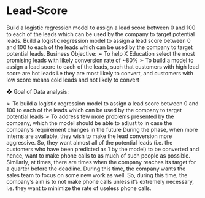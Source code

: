 # Lead-Score
Build a logistic regression model to assign a lead score between 0 and 100 to each of the leads which can be used by the company to target potential leads.
Build a logistic regression model to assign a lead score between 0 and 100 to each of the leads which can be used by the company to target potential leads. Business Objective: ➢ To help X Education select the most promising leads with likely conversion rate of ~80% ➢ To build a model to assign a lead score to each of the leads, such that customers with high lead score are hot leads i.e they are most likely to convert, and customers with low score means cold leads and not likely to convert

❖ Goal of Data analysis:

➢ To build a logistic regression model to assign a lead score between 0 and 100 to each of the leads which can be used by the company to target potential leads ➢ To address few more problems presented by the company, which the model should be able to adjust to in case the company’s requirement changes in the future During the phase, when more interns are available, they wish to make the lead conversion more aggressive. So, they want almost all of the potential leads (i.e. the customers who have been predicted as 1 by the model) to be converted and hence, want to make phone calls to as much of such people as possible. Similarly, at times, there are times when the company reaches its target for a quarter before the deadline. During this time, the company wants the sales team to focus on some new work as well. So, during this time, the company’s aim is to not make phone calls unless it’s extremely necessary, i.e. they want to minimize the rate of useless phone calls.
